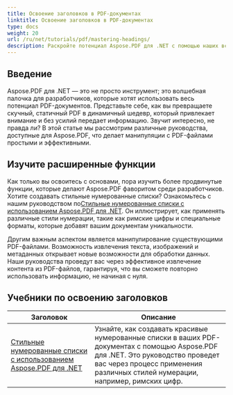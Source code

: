 ```yaml
---
title: Освоение заголовков в PDF-документах
linktitle: Освоение заголовков в PDF-документах
type: docs
weight: 20
url: /ru/net/tutorials/pdf/mastering-headings/
description: Раскройте потенциал Aspose.PDF для .NET с помощью наших всеобъемлющих учебных пособий, охватывающих от базового использования до расширенных функций. Улучшите свои навыки работы с PDF.
---
```

## Введение

Aspose.PDF для .NET — это не просто инструмент; это волшебная палочка для разработчиков, которые хотят использовать весь потенциал PDF-документов. Представьте себе, как вы превращаете скучный, статичный PDF в динамичный шедевр, который привлекает внимание и без усилий передает информацию. Звучит интересно, не правда ли? В этой статье мы рассмотрим различные руководства, доступные для Aspose.PDF, что делает манипуляции с PDF-файлами простыми и эффективными.


## Изучите расширенные функции

Как только вы освоитесь с основами, пора изучить более продвинутые функции, которые делают Aspose.PDF фаворитом среди разработчиков. Хотите создавать стильные нумерованные списки? Ознакомьтесь с нашим руководством по[Стильные нумерованные списки с использованием Aspose.PDF для .NET](./stylish-numbered-lists/). Он иллюстрирует, как применять различные стили нумерации, такие как римские цифры и специальные форматы, которые добавят вашим документам уникальности.

Другим важным аспектом является манипулирование существующими PDF-файлами. Возможность извлечения текста, изображений и метаданных открывает новые возможности для обработки данных. Наши руководства проведут вас через эффективное извлечение контента из PDF-файлов, гарантируя, что вы сможете повторно использовать информацию, не начиная с нуля.

## Учебники по освоению заголовков
| Заголовок | Описание |
| --- | --- | 
| [Стильные нумерованные списки с использованием Aspose.PDF для .NET](./stylish-numbered-lists/) | Узнайте, как создавать красивые нумерованные списки в ваших PDF-документах с помощью Aspose.PDF для .NET. Это руководство проведет вас через процесс применения различных стилей нумерации, например, римских цифр. |   